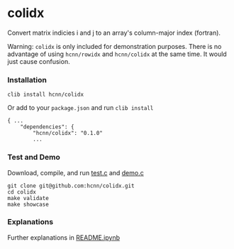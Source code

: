# colidx
Convert matrix indicies i and j to an array's column-major index (fortran).

Warning: 
`colidx` is only included for demonstration purposes. 
There is no advantage of using `hcnn/rowidx` and `hcnn/colidx` at the same time.
It would just cause confusion.

### Installation
```
clib install hcnn/colidx
```

Or add to your `package.json` and run `clib install`

```
{ ...
    "dependencies": {
        "hcnn/colidx": "0.1.0"
        ...
```

### Test and Demo
Download, compile, and run [test.c](https://github.com/hcnn/colidx/blob/master/test.c) and [demo.c](https://github.com/hcnn/colidx/blob/master/demo.c)

```
git clone git@github.com:hcnn/colidx.git
cd colidx
make validate
make showcase
```

### Explanations
Further explanations in [README.ipynb](README.ipynb)
